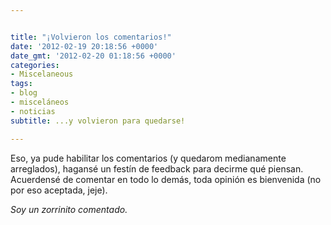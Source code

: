 ```yaml
---


title: "¡Volvieron los comentarios!"
date: '2012-02-19 20:18:56 +0000'
date_gmt: '2012-02-20 01:18:56 +0000'
categories:
- Miscelaneous
tags:
- blog
- misceláneos
- noticias
subtitle: ...y volvieron para quedarse!

---
```



Eso, ya pude habilitar los comentarios (y quedarom medianamente arreglados), hagansé un festín de feedback para decirme qué piensan. Acuerdensé de comentar en todo lo demás, toda opinión es bienvenida (no por eso aceptada, jeje).

_Soy un zorrinito comentado._
